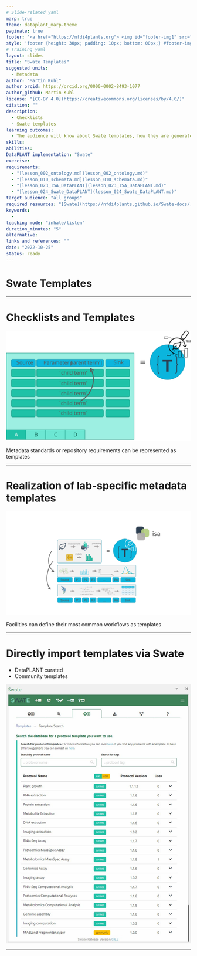 ```yaml
---
# Slide-related yaml
marp: true
theme: dataplant_marp-theme
paginate: true
footer: '<a href="https://nfdi4plants.org"> <img id="footer-img1" src="../../images/_logos/DataPLANT/DataPLANT_logo_square_bg_transparent.svg"></a> <a href="https://creativecommons.org/licenses/by/4.0/"><img id="footer-img2" src="../../images/_logos/CreativeCommons/by.svg"> </a>'
style: 'footer {height: 30px; padding: 10px; bottom: 00px;} #footer-img1 {height: 30px; padding-left: 0px;} #footer-img2 {height: 20px; padding-left: 20px; opacity: 0.5;}'
# Training yaml
layout: slides
title: "Swate Templates"
suggested units: 
  - Metadata
author: "Martin Kuhl"
author_orcid: https://orcid.org/0000-0002-8493-1077
author_github: Martin-Kuhl
license: "[CC-BY 4.0](https://creativecommons.org/licenses/by/4.0/)"
citation: ""
description:
  - Checklists
  - Swate templates
learning outcomes:
  - The audience will know about Swate templates, how they are generated and, that they can customize their lab-specific templates.
skills:
abilities:
DataPLANT implementation: "Swate"
exercise:
requirements:
  - "[lesson_002_ontology.md](lesson_002_ontology.md)"
  - "[lesson_010_schemata.md](lesson_010_schemata.md)"
  - "[lesson_023_ISA_DataPLANT](lesson_023_ISA_DataPLANT.md)"
  - "[lesson_024_Swate_DataPLANT](lesson_024_Swate_DataPLANT.md)"
target audience: "all groups"
required resources: "[Swate](https://nfdi4plants.github.io/Swate-docs/)"
keywords:
  - 
teaching mode: "inhale/listen"
duration_minutes: "5"
alternative: 
links and references: ""
date: "2022-10-25"
status: ready
---
```


# Swate Templates

<!-- Source to slide(s) -->
<!-- ../../bricks/Swate-templates01-title.md -->


---

# Checklists and Templates

![w:800px](../../../img/swate_TemplatesChecklists.svg)

Metadata standards or repository requirements can be represented as templates

<style scoped>
h1{
  text-align: left
}
section {
  text-align: center;
}
</style>

<!-- Source to slide(s) -->
<!-- ../../bricks/Swate-templates02-checklists.md -->


---

# Realization of lab-specific metadata templates

<style scoped>
section p img {
width: 900px;
height: 400px;
object-fit: cover;
object-position: 50% 60%;
/* display: block; */;
},
h1{
  text-align: left
},
section {
  text-align: center;
}
</style>

![](../../../img/Swate_metadataTemplates.png)

Facilities can define their most common workflows as templates

<!-- Source to slide(s) -->
<!-- ../../bricks/Swate-templates03-labspecific.md -->


---

# Directly import templates via Swate

- DataPLANT curated
- Community templates

![bg right w:450](../../../img/Swate_Templates.svg)

<!-- Source to slide(s) -->
<!-- ../../bricks/Swate-templates04-import.md -->


---
